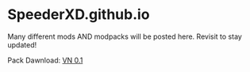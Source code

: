 # SpeederXD.github.io
Many different mods AND modpacks will be posted here. Revisit to stay updated!

Pack Dawnload: [VN 0.1](https://github.com/SpeederXD/SpeederXD.github.io/raw/main/VN%201.20.2-0.1.zip)
